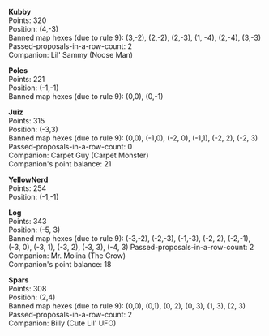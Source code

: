 **Kubby**  
Points: 320  
Position: (4,-3)  
Banned map hexes (due to rule 9): (3,-2), (2,-2), (2,-3), (1, -4), (2,-4), (3,-3)  
Passed-proposals-in-a-row-count: 2  
Companion: Lil' Sammy (Noose Man)

**Poles**  
Points: 221  
Position: (-1,-1)  
Banned map hexes (due to rule 9): (0,0), (0,-1)

**Juiz**  
Points: 315  
Position: (-3,3)  
Banned map hexes (due to rule 9): (0,0), (-1,0), (-2, 0), (-1,1), (-2, 2), (-2, 3)
Passed-proposals-in-a-row-count: 0  
Companion: Carpet Guy (Carpet Monster)  
Companion's point balance: 21

**YellowNerd**  
Points: 254  
Position: (-1,-1)

**Log**  
Points: 343  
Position: (-5, 3)  
Banned map hexes (due to rule 9): (-3,-2), (-2,-3), (-1,-3), (-2, 2), (-2,-1), (-3, 0), (-3, 1), (-3, 2), (-3, 3), (-4, 3)
Passed-proposals-in-a-row-count: 2  
Companion: Mr. Molina (The Crow)  
Companion's point balance: 18

**Spars**  
Points: 308  
Position: (2,4)  
Banned map hexes (due to rule 9): (0,0), (0,1), (0, 2), (0, 3), (1, 3), (2, 3)  
Passed-proposals-in-a-row-count: 2  
Companion: Billy (Cute Lil' UFO)
